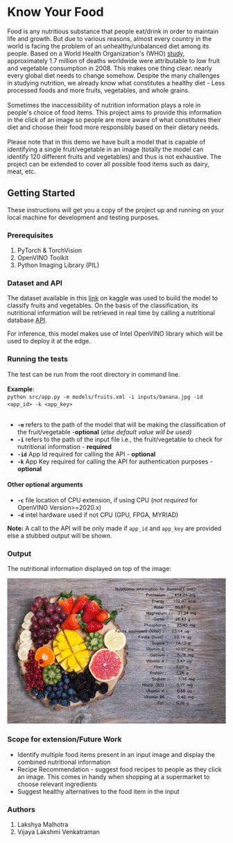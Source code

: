 # Know Your Food

Food is any nutritious substance that people eat/drink in order to maintain life and growth. But due to various reasons, almost every country in the world is facing the problem of an unhealthy/unbalanced diet among its people. Based on a World Health Organization's (WHO) [study](https://www.who.int/gho/ncd/risk_factors/unhealthy_diet_text/en/), approximately 1.7 million of deaths worldwide were attributable to low fruit and vegetable consumption in 2008. This makes one thing clear: nearly every global diet needs to change somehow. Despite the many challenges in studying nutrition, we already know what constitutes a healthy diet - Less processed foods and more fruits, vegetables, and whole grains.<br /><br />
Sometimes the inaccessibility of nutrition information plays a role in people's choice of food items. This project aims to provide this information in the click of an image so people are more aware of what constitutes their diet and choose their food more responsibly based on their dietary needs. <br /><br />
Please note that in this demo we have built a model that is capable of identifying a single fruit/vegetable  in an image (totally the model can identify 120 different fruits and vegetables) and thus is not exhaustive. The project can be extended to cover all possible food items such as dairy, meat, etc.

## Getting Started
These instructions will get you a copy of the project up and running on your local machine for development and testing purposes. 

### Prerequisites
1) PyTorch & TorchVision
2) OpenVINO Toolkit
3) Python Imaging Library (PIL)

### Dataset and API
The dataset available in this [link](https://www.kaggle.com/moltean/fruits) on kaggle was used to build the model to classify fruits and vegetables. On the basis of the classification, its nutritional information will be retrieved in real time by calling a nutritional database [API](https://www.edamam.com/). <br />

For inference, this model makes use of Intel OpenVINO library which will be used to deploy it at the edge.

### Running the tests
The test can be run from the root directory in command line.<br /> <br />
**Example**: <br />
`python src/app.py -m models/fruits.xml -i inputs/banana.jpg -id <app_id> -k <app_key>` <br /><br />
* **`-m`** refers to the path of the model that will be making the classification of the fruit/vegetable -__optional__ (_else default value will be used)_ <br /> 
* **`-i`**  refers to the path of the input file i.e., the fruit/vegetable to check for nutritional information - __required__
* **`-id`** App Id required for calling the API - __optional__
* **`-k`** App Key required for calling the API for authentication purposes - __optional__

#### Other optional arguments
* **`-c`** file location of CPU extension, if using CPU (_not required_ for OpenVINO Version>=2020.x)
* **`-d`** intel hardware used if not CPU (GPU, FPGA, MYRIAD)

__Note:__ A call to the API will be only made if `app_id` and `app_key` are provided else a stubbed output will be shown.

### Output
The nutritional information displayed on top of the image:

![Figure 1](outputs/output.png)

### Scope for extension/Future Work
+ Identify multiple food items present in an input image and display the combined nutritional information
+ Recipe Recommendation - suggest food recipes to people as they click an image. This comes in handy when shopping at a supermarket to choose relevant ingredients
+ Suggest healthy alternatives to the food item in the input

### Authors
1) Lakshya Malhotra
2) Vijaya Lakshmi Venkatraman

